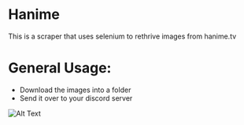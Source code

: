 # Hanime
This is a scraper that uses selenium to rethrive images from hanime.tv

# General Usage:
* Download the images into a folder
* Send it over to your discord server

![Alt Text](https://media.discordapp.net/attachments/732273651595870238/770730198416752650/image0.png)
